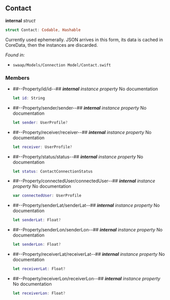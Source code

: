 ## Contact

**internal** *struct*

```swift
struct Contact: Codable, Hashable
```

Currently used ephemerally. JSON arrives in this form, its data is cached in CoreData, then the instances are discarded.



*Found in:*

* `swaap/Models/Connection Model/Contact.swift`


### Members



* ##--Property/id/id--##
	***internal*** *instance property*
	No documentation
	```swift
	let id: String
	```

* ##--Property/sender/sender--##
	***internal*** *instance property*
	No documentation
	```swift
	let sender: UserProfile?
	```

* ##--Property/receiver/receiver--##
	***internal*** *instance property*
	No documentation
	```swift
	let receiver: UserProfile?
	```

* ##--Property/status/status--##
	***internal*** *instance property*
	No documentation
	```swift
	let status: ContactConnectionStatus
	```

* ##--Property/connectedUser/connectedUser--##
	***internal*** *instance property*
	No documentation
	```swift
	var connectedUser: UserProfile
	```

* ##--Property/senderLat/senderLat--##
	***internal*** *instance property*
	No documentation
	```swift
	let senderLat: Float?
	```

* ##--Property/senderLon/senderLon--##
	***internal*** *instance property*
	No documentation
	```swift
	let senderLon: Float?
	```

* ##--Property/receiverLat/receiverLat--##
	***internal*** *instance property*
	No documentation
	```swift
	let receiverLat: Float?
	```

* ##--Property/receiverLon/receiverLon--##
	***internal*** *instance property*
	No documentation
	```swift
	let receiverLon: Float?
	```


